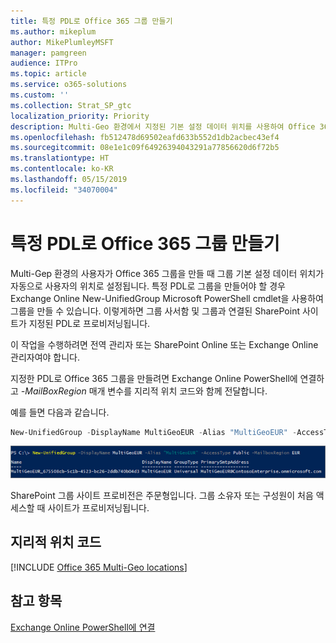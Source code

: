 ```yaml
---
title: 특정 PDL로 Office 365 그룹 만들기
ms.author: mikeplum
author: MikePlumleyMSFT
manager: pamgreen
audience: ITPro
ms.topic: article
ms.service: o365-solutions
ms.custom: ''
ms.collection: Strat_SP_gtc
localization_priority: Priority
description: Multi-Geo 환경에서 지정된 기본 설정 데이터 위치를 사용하여 Office 365 그룹을 만드는 방법에 대해 알아봅니다.
ms.openlocfilehash: fb512478d69502eafd633b552d1db2acbec43ef4
ms.sourcegitcommit: 08e1e1c09f64926394043291a77856620d6f72b5
ms.translationtype: HT
ms.contentlocale: ko-KR
ms.lasthandoff: 05/15/2019
ms.locfileid: "34070004"
---
```

# <a name="create-an-office-365-group-with-a-specific-pdl"></a>특정 PDL로 Office 365 그룹 만들기

Multi-Gep 환경의 사용자가 Office 365 그룹을 만들 때 그룹 기본 설정 데이터 위치가 자동으로 사용자의 위치로 설정됩니다. 특정 PDL로 그룹을 만들어야 할 경우 Exchange Online New-UnifiedGroup Microsoft PowerShell cmdlet을 사용하여 그룹을 만들 수 있습니다. 이렇게하면 그룹 사서함 및 그룹과 연결된 SharePoint 사이트가 지정된 PDL로 프로비저닝됩니다.

이 작업을 수행하려면 전역 관리자 또는 SharePoint Online 또는 Exchange Online 관리자여야 합니다.

지정한 PDL로 Office 365 그룹을 만들려면 Exchange Online PowerShell에 연결하고 *-MailBoxRegion* 매개 변수를 지리적 위치 코드와 함께 전달합니다.

예를 들면 다음과 같습니다. 

```PowerShell
New-UnifiedGroup -DisplayName MultiGeoEUR -Alias "MultiGeoEUR" -AccessType Public -MailboxRegion EUR 
```

![구문을 사용하는 New-UnifiedGroup PowerShell cmdlet의 스크린 샷](media/multi-geo-new-group-with-pdl-powershell.png)

SharePoint 그룹 사이트 프로비전은 주문형입니다. 그룹 소유자 또는 구성원이 처음 액세스할 때 사이트가 프로비저닝됩니다.

## <a name="geo-location-codes"></a>지리적 위치 코드

[!INCLUDE [Office 365 Multi-Geo locations](includes/office-365-multi-geo-locations.md)]

## <a name="see-also"></a>참고 항목

[Exchange Online PowerShell에 연결](https://docs.microsoft.com/powershell/exchange/exchange-online/connect-to-exchange-online-powershell/connect-to-exchange-online-powershell)